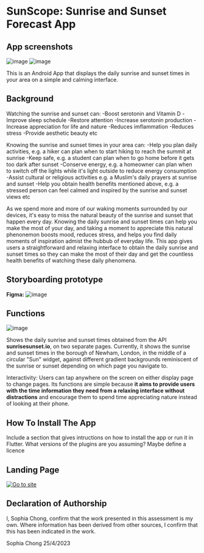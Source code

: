 # SunScope: Sunrise and Sunset Forecast App

## App screenshots
![image](https://user-images.githubusercontent.com/114293506/234283753-91cd29bd-c55c-4333-9160-c40c9656fa6a.png)
![image](https://user-images.githubusercontent.com/114293506/234283830-b4b5af7f-1010-44a9-86ac-67d72d665815.png)


This is an Android App that displays the daily sunrise and sunset times in your area on a simple and calming interface. 

## Background
Watching the sunrise and sunset can:
-Boost serotonin and Vitamin D
-Improve sleep schedule
-Restore attention
-Increase serotonin production
-Increase appreciation for life and nature
-Reduces imflammation
-Reduces stress
-Provide aesthetic beauty
etc

Knowing the sunrise and sunset times in your area can:
-Help you plan daily activities, e.g. a hiker can plan when to start hiking to reach the summit at sunrise
-Keep safe, e.g. a student can plan when to go home before it gets too dark after sunset
-Conserve energy, e.g. a homeowner can plan when to switch off the lights while it's light outside to reduce energy consumption
-Assist cultural or religious activities e.g. a Muslim's daily prayers at sunrise and sunset
-Help you obtain health benefits mentioned above, e.g. a stressed person can feel calmed and inspired by the sunrise and sunset views
etc

As we spend more and more of our waking moments surrounded by our devices, it's easy to miss the natural beauty of the sunrise and sunset that happen every day. Knowing the daily sunrise and sunset times can help you make the most of your day, and taking a moment to appreciate this natural phenonemon boosts mood, reduces stress, and helps you find daily moments of inspiration admist the hubbub of everyday life. This app gives users a straightforward and relaxing interface to obtain the daily sunrise and sunset times so they can make the most of their day and get the countless health benefits of watching these daily phenomena.

## Storyboarding prototype
**Figma:**
![image](https://user-images.githubusercontent.com/114293506/234292202-241340ec-cbb0-4ee2-a74f-0b2bad87dc63.png)

## Functions
![image](https://user-images.githubusercontent.com/114293506/234295869-b60056a5-ce50-4c4a-b0ad-7c00793b7753.png)

Shows the daily sunrise and sunset times obtained from the API **sunrisesunset.io**, on two separate pages. Currently, it shows the sunrise and sunset times in the borough of Newham, London, in the middle of a circular "Sun" widget, against different gradient backgrounds reminiscent of the sunrise or sunset depending on which page you navigate to.

Interactivity:
Users can tap anywhere on the screen on either display page to change pages.
Its functions are simple because **it aims to provide users with the time information they need from a relaxing interface without distractions** and encourage them to spend time appreciating nature instead of looking at their phone.

## How To Install The App
Include a section that gives intructions on how to install the app or run it in Flutter.  What versions of the plugins are you assuming?  Maybe define a licence

## Landing Page
 [![Go to site](https://user-images.githubusercontent.com/114293506/234271489-d4307fe6-b939-4e48-938b-7d12da5fab7c.png)]( https://sunscope.uncody.site/)

## Declaration of Authorship

I, Sophia Chong, confirm that the work presented in this assessment is my own. Where information has been derived from other sources, I confirm that this has been indicated in the work.

Sophia Chong 25/4/2023

